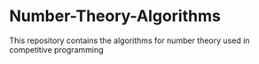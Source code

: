 # Number-Theory-Algorithms
This repository contains the algorithms for number theory used in competitive programming
